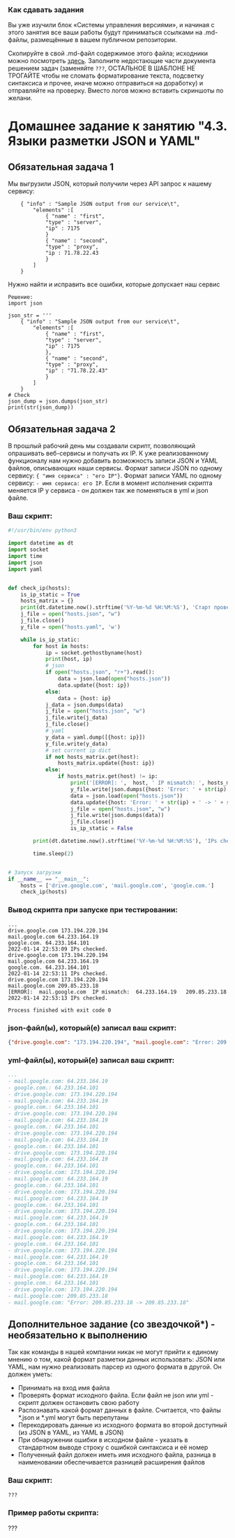 ### Как сдавать задания

Вы уже изучили блок «Системы управления версиями», и начиная с этого занятия все ваши работы будут приниматься ссылками на .md-файлы, размещённые в вашем публичном репозитории.

Скопируйте в свой .md-файл содержимое этого файла; исходники можно посмотреть [здесь](https://raw.githubusercontent.com/netology-code/sysadm-homeworks/devsys10/04-script-03-yaml/README.md). Заполните недостающие части документа решением задач (заменяйте `???`, ОСТАЛЬНОЕ В ШАБЛОНЕ НЕ ТРОГАЙТЕ чтобы не сломать форматирование текста, подсветку синтаксиса и прочее, иначе можно отправиться на доработку) и отправляйте на проверку. Вместо логов можно вставить скриншоты по желани.

# Домашнее задание к занятию "4.3. Языки разметки JSON и YAML"


## Обязательная задача 1
Мы выгрузили JSON, который получили через API запрос к нашему сервису:
```
    { "info" : "Sample JSON output from our service\t",
        "elements" :[
            { "name" : "first",
            "type" : "server",
            "ip" : 7175 
            }
            { "name" : "second",
            "type" : "proxy",
            "ip : 71.78.22.43
            }
        ]
    }
```
  Нужно найти и исправить все ошибки, которые допускает наш сервис
```
Решение:
import json

json_str = '''
    { "info" : "Sample JSON output from our service\t",
        "elements" :[
            { "name" : "first",
            "type" : "server",
            "ip" : 7175 
            },
            { "name" : "second",
            "type" : "proxy",
            "ip" : "71.78.22.43"
            }
        ]
    }
# Check
json_dump = json.dumps(json_str)
print(str(json_dump))
```

## Обязательная задача 2
В прошлый рабочий день мы создавали скрипт, позволяющий опрашивать веб-сервисы и получать их IP. К уже реализованному функционалу нам нужно добавить возможность записи JSON и YAML файлов, описывающих наши сервисы. Формат записи JSON по одному сервису: `{ "имя сервиса" : "его IP"}`. Формат записи YAML по одному сервису: `- имя сервиса: его IP`. Если в момент исполнения скрипта меняется IP у сервиса - он должен так же поменяться в yml и json файле.

### Ваш скрипт:
```python
#!/usr/bin/env python3

import datetime as dt
import socket
import time
import json
import yaml


def check_ip(hosts):
    is_ip_static = True
    hosts_matrix = {}
    print(dt.datetime.now().strftime('%Y-%m-%d %H:%M:%S'), 'Старт проверки ip.')
    j_file = open("hosts.json", "w")
    j_file.close()
    y_file = open("hosts.yaml", 'w')

    while is_ip_static:
        for host in hosts:
            ip = socket.gethostbyname(host)
            print(host, ip)
            # json
            if open("hosts.json", "r+").read():
                data = json.load(open("hosts.json"))
                data.update({host: ip})
            else:
                data = {host: ip}
            j_data = json.dumps(data)
            j_file = open("hosts.json", "w")
            j_file.write(j_data)
            j_file.close()
            # yaml
            y_data = yaml.dump([{host: ip}])
            y_file.write(y_data)
            # set current ip dict
            if not hosts_matrix.get(host):
                hosts_matrix.update({host: ip})
            else:
                if hosts_matrix.get(host) != ip:
                    print('[ERROR]: ',  host, ' IP mismatch: ', hosts_matrix.get(host), ' ', ip, '.')
                    y_file.write(json.dumps({host: 'Error: ' + str(ip) + ' -> ' + str(ip)}))
                    data = json.load(open("hosts.json"))
                    data.update({host: 'Error: ' + str(ip) + ' -> ' + str(ip)})
                    j_file = open("hosts.json", "w")
                    j_file.write(json.dumps(data))
                    j_file.close()
                    is_ip_static = False

        print(dt.datetime.now().strftime('%Y-%m-%d %H:%M:%S'), 'IPs checked.')

        time.sleep(2)


# Запуск загрузки
if __name__ == "__main__":
    hosts = ['drive.google.com', 'mail.google.com', 'google.com.']
    check_ip(hosts)
```

### Вывод скрипта при запуске при тестировании:
```
...
drive.google.com 173.194.220.194
mail.google.com 64.233.164.19
google.com. 64.233.164.101
2022-01-14 22:53:09 IPs checked.
drive.google.com 173.194.220.194
mail.google.com 64.233.164.19
google.com. 64.233.164.101
2022-01-14 22:53:11 IPs checked.
drive.google.com 173.194.220.194
mail.google.com 209.85.233.18
[ERROR]:  mail.google.com  IP mismatch:  64.233.164.19   209.85.233.18
2022-01-14 22:53:13 IPs checked.

Process finished with exit code 0

```

### json-файл(ы), который(е) записал ваш скрипт:
```json
{"drive.google.com": "173.194.220.194", "mail.google.com": "Error: 209.85.233.18 -> 209.85.233.18", "google.com.": "64.233.164.101"}
```

### yml-файл(ы), который(е) записал ваш скрипт:
```yaml
...
- mail.google.com: 64.233.164.19
- google.com.: 64.233.164.101
- drive.google.com: 173.194.220.194
- mail.google.com: 64.233.164.19
- google.com.: 64.233.164.101
- drive.google.com: 173.194.220.194
- mail.google.com: 64.233.164.19
- google.com.: 64.233.164.101
- drive.google.com: 173.194.220.194
- mail.google.com: 64.233.164.19
- google.com.: 64.233.164.101
- drive.google.com: 173.194.220.194
- mail.google.com: 64.233.164.19
- google.com.: 64.233.164.101
- drive.google.com: 173.194.220.194
- mail.google.com: 64.233.164.19
- google.com.: 64.233.164.101
- drive.google.com: 173.194.220.194
- mail.google.com: 64.233.164.19
- google.com.: 64.233.164.101
- drive.google.com: 173.194.220.194
- mail.google.com: 64.233.164.19
- google.com.: 64.233.164.101
- drive.google.com: 173.194.220.194
- mail.google.com: 64.233.164.19
- google.com.: 64.233.164.101
- drive.google.com: 173.194.220.194
- mail.google.com: 64.233.164.19
- google.com.: 64.233.164.101
- drive.google.com: 173.194.220.194
- mail.google.com: 64.233.164.19
- google.com.: 64.233.164.101
- drive.google.com: 173.194.220.194
- mail.google.com: 209.85.233.18
- mail.google.com: "Error: 209.85.233.18 -> 209.85.233.18"
```

## Дополнительное задание (со звездочкой*) - необязательно к выполнению

Так как команды в нашей компании никак не могут прийти к единому мнению о том, какой формат разметки данных использовать: JSON или YAML, нам нужно реализовать парсер из одного формата в другой. Он должен уметь:
   * Принимать на вход имя файла
   * Проверять формат исходного файла. Если файл не json или yml - скрипт должен остановить свою работу
   * Распознавать какой формат данных в файле. Считается, что файлы *.json и *.yml могут быть перепутаны
   * Перекодировать данные из исходного формата во второй доступный (из JSON в YAML, из YAML в JSON)
   * При обнаружении ошибки в исходном файле - указать в стандартном выводе строку с ошибкой синтаксиса и её номер
   * Полученный файл должен иметь имя исходного файла, разница в наименовании обеспечивается разницей расширения файлов

### Ваш скрипт:
```python
???
```

### Пример работы скрипта:
???
